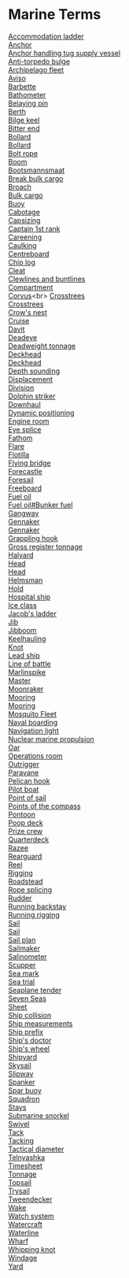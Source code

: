 # Marine Terms
[Accommodation ladder](https://en.wikipedia.org/wiki/Accommodation_ladder)<br>
[Anchor](https://en.wikipedia.org/wiki/Anchor)<br>
[Anchor handling tug supply vessel](https://en.wikipedia.org/wiki/Anchor_handling_tug_supply_vessel)<br>
[Anti-torpedo bulge](https://en.wikipedia.org/wiki/Anti-torpedo_bulge)<br>
[Archipelago fleet](https://en.wikipedia.org/wiki/Archipelago_fleet)<br>
[Aviso](https://en.wikipedia.org/wiki/Aviso)<br>
[Barbette](https://en.wikipedia.org/wiki/Barbette)<br>
[Bathometer](https://en.wikipedia.org/wiki/Bathometer)<br>
[Belaying pin](https://en.wikipedia.org/wiki/Belaying_pin)<br>
[Berth](https://en.wikipedia.org/wiki/Berth_(moorings))<br>
[Bilge keel](https://en.wikipedia.org/wiki/Bilge_keel)<br>
[Bitter end](https://en.wikipedia.org/wiki/Bitter_end)<br>
[Bollard](https://en.wikipedia.org/wiki/Bitts)<br>
[Bollard](https://en.wikipedia.org/wiki/Bollard)<br>
[Bolt rope](https://en.wikipedia.org/wiki/Bolt_rope)<br>
[Boom](https://en.wikipedia.org/wiki/Boom_(sailing))<br>
[Bootsmannsmaat](https://en.wikipedia.org/wiki/Bootsmannsmaat)<br>
[Break bulk cargo](https://en.wikipedia.org/wiki/Break_bulk_cargo)<br>
[Broach](https://en.wikipedia.org/wiki/Broach_(sailing))<br>
[Bulk cargo](https://en.wikipedia.org/wiki/Bulk_cargo)<br>
[Buoy](https://en.wikipedia.org/wiki/Buoy)<br>
[Cabotage](https://en.wikipedia.org/wiki/Cabotage)<br>
[Capsizing](https://en.wikipedia.org/wiki/Capsizing)<br>
[Captain 1st rank](https://en.wikipedia.org/wiki/Captain_1st_rank)<br>
[Careening](https://en.wikipedia.org/wiki/Careening)<br>
[Caulking](https://en.wikipedia.org/wiki/Caulking)<br>
[Centreboard](https://en.wikipedia.org/wiki/Centreboard)<br>
[Chip log](https://en.wikipedia.org/wiki/Chip_log)<br>
[Cleat](https://en.wikipedia.org/wiki/Cleat_(nautical))<br>
[Clewlines and buntlines](https://en.wikipedia.org/wiki/Clewlines_and_buntlines)<br>
[Compartment](https://en.wikipedia.org/wiki/Compartment_(ship))<br>
[Corvus](https://en.wikipedia.org/wiki/Corvus_(boarding_device))<br>
[Crosstrees](https://en.wikipedia.org/wiki/Crosstrees)<br>
[Crosstrees](https://en.wikipedia.org/wiki/Crosstrees)<br>
[Crow's nest](https://en.wikipedia.org/wiki/Crow's_nest)<br>
[Cruise](https://en.wikipedia.org/wiki/Cruise_(aeronautics))<br>
[Davit](https://en.wikipedia.org/wiki/Davit)<br>
[Deadeye](https://en.wikipedia.org/wiki/Deadeye)<br>
[Deadweight tonnage](https://en.wikipedia.org/wiki/Deadweight_tonnage)<br>
[Deckhead](https://en.wikipedia.org/wiki/Deckhead)<br>
[Deckhead](https://en.wikipedia.org/wiki/Deckhead)<br>
[Depth sounding](https://en.wikipedia.org/wiki/Depth_sounding)<br>
[Displacement](https://en.wikipedia.org/wiki/Displacement_(ship))<br>
[Division](https://en.wikipedia.org/wiki/Division_(naval))<br>
[Dolphin striker](https://en.wikipedia.org/wiki/Dolphin_striker)<br>
[Downhaul](https://en.wikipedia.org/wiki/Downhaul)<br>
[Dynamic positioning](https://en.wikipedia.org/wiki/Dynamic_positioning)<br>
[Engine room](https://en.wikipedia.org/wiki/Engine_room)<br>
[Eye splice](https://en.wikipedia.org/wiki/Eye_splice)<br>
[Fathom](https://en.wikipedia.org/wiki/Fathom)<br>
[Flare](https://en.wikipedia.org/wiki/Flare)<br>
[Flotilla](https://en.wikipedia.org/wiki/Flotilla)<br>
[Flying bridge](https://en.wikipedia.org/wiki/Flying_bridge)<br>
[Forecastle](https://en.wikipedia.org/wiki/Forecastle)<br>
[Foresail](https://en.wikipedia.org/wiki/Foresail)<br>
[Freeboard](https://en.wikipedia.org/wiki/Freeboard_(nautical))<br>
[Fuel oil](https://en.wikipedia.org/wiki/Fuel_oil)<br>
[Fuel oil#Bunker fuel](https://en.wikipedia.org/wiki/Fuel_oil#Bunker_fuel)<br>
[Gangway](https://en.wikipedia.org/wiki/Gangway)<br>
[Gennaker](https://en.wikipedia.org/wiki/Gennaker)<br>
[Gennaker](https://en.wikipedia.org/wiki/Gennaker)<br>
[Grappling hook](https://en.wikipedia.org/wiki/Grappling_hook)<br>
[Gross register tonnage](https://en.wikipedia.org/wiki/Gross_register_tonnage)<br>
[Halyard](https://en.wikipedia.org/wiki/Halyard)<br>
[Head](https://en.wikipedia.org/wiki/Head)<br>
[Head](https://en.wikipedia.org/wiki/Head_(watercraft))<br>
[Helmsman](https://en.wikipedia.org/wiki/Helmsman)<br>
[Hold](https://en.wikipedia.org/wiki/Hold_(compartment))<br>
[Hospital ship](https://en.wikipedia.org/wiki/Hospital_ship)<br>
[Ice class](https://en.wikipedia.org/wiki/Ice_class)<br>
[Jacob's ladder](https://en.wikipedia.org/wiki/Jacob%27s_ladder_(nautical))<br>
[Jib](https://en.wikipedia.org/wiki/Jib)<br>
[Jibboom](https://en.wikipedia.org/wiki/Jibboom)<br>
[Keelhauling](https://en.wikipedia.org/wiki/Keelhauling)<br>
[Knot](https://en.wikipedia.org/wiki/Knot_(unit))<br>
[Lead ship](https://en.wikipedia.org/wiki/Lead_ship)<br>
[Line of battle](https://en.wikipedia.org/wiki/Line_of_battle)<br>
[Marlinspike](https://en.wikipedia.org/wiki/Marlinspike)<br>
[Master](https://en.wikipedia.org/wiki/Master_(naval))<br>
[Moonraker](https://en.wikipedia.org/wiki/Moonraker_(sail))<br>
[Mooring](https://en.wikipedia.org/wiki/Mooring)<br>
[Mooring](https://en.wikipedia.org/wiki/Mooring)<br>
[Mosquito Fleet](https://en.wikipedia.org/wiki/Mosquito_Fleet)<br>
[Naval boarding](https://en.wikipedia.org/wiki/Naval_boarding)<br>
[Navigation light](https://en.wikipedia.org/wiki/Navigation_light)<br>
[Nuclear marine propulsion](https://en.wikipedia.org/wiki/Nuclear_marine_propulsion)<br>
[Oar](https://en.wikipedia.org/wiki/Oar)<br>
[Operations room](https://en.wikipedia.org/wiki/Operations_room)<br>
[Outrigger](https://en.wikipedia.org/wiki/Outrigger)<br>
[Paravane](https://en.wikipedia.org/wiki/Paravane_(weapon))<br>
[Pelican hook](https://en.wikipedia.org/wiki/Pelican_hook)<br>
[Pilot boat](https://en.wikipedia.org/wiki/Pilot_boat)<br>
[Point of sail](https://en.wikipedia.org/wiki/Point_of_sail)<br>
[Points of the compass](https://en.wikipedia.org/wiki/Points_of_the_compass)<br>
[Pontoon](https://en.wikipedia.org/wiki/Pontoon_(boat))<br>
[Poop deck](https://en.wikipedia.org/wiki/Poop_deck)<br>
[Prize crew](https://en.wikipedia.org/wiki/Prize_crew)<br>
[Quarterdeck](https://en.wikipedia.org/wiki/Quarterdeck)<br>
[Razee](https://en.wikipedia.org/wiki/Razee)<br>
[Rearguard](https://en.wikipedia.org/wiki/Rearguard)<br>
[Reel](https://en.wikipedia.org/wiki/Reel)<br>
[Rigging](https://en.wikipedia.org/wiki/Rigging)<br>
[Roadstead](https://en.wikipedia.org/wiki/Roadstead)<br>
[Rope splicing](https://en.wikipedia.org/wiki/Rope_splicing)<br>
[Rudder](https://en.wikipedia.org/wiki/Rudder)<br>
[Running backstay](https://en.wikipedia.org/wiki/Running_backstay)<br>
[Running rigging](https://en.wikipedia.org/wiki/Running_rigging)<br>
[Sail](https://en.wikipedia.org/wiki/Sail_(submarine))<br>
[Sail](https://en.wikipedia.org/wiki/Sail)<br>
[Sail plan](https://en.wikipedia.org/wiki/Sail_plan)<br>
[Sailmaker](https://en.wikipedia.org/wiki/Sailmaker)<br>
[Salinometer](https://en.wikipedia.org/wiki/Salinometer)<br>
[Scupper](https://en.wikipedia.org/wiki/Scupper)<br>
[Sea mark](https://en.wikipedia.org/wiki/Sea_mark)<br>
[Sea trial](https://en.wikipedia.org/wiki/Sea_trial)<br>
[Seaplane tender](https://en.wikipedia.org/wiki/Seaplane_tender)<br>
[Seven Seas](https://en.wikipedia.org/wiki/Seven_Seas)<br>
[Sheet](https://en.wikipedia.org/wiki/Sheet_(sailing))<br>
[Ship collision](https://en.wikipedia.org/wiki/Ship_collision)<br>
[Ship measurements](https://en.wikipedia.org/wiki/Ship_measurements)<br>
[Ship prefix](https://en.wikipedia.org/wiki/Ship_prefix)<br>
[Ship's doctor](https://en.wikipedia.org/wiki/Ship%27s_doctor)<br>
[Ship's wheel](https://en.wikipedia.org/wiki/Ship%27s_wheel)<br>
[Shipyard](https://en.wikipedia.org/wiki/Shipyard)<br>
[Skysail](https://en.wikipedia.org/wiki/Skysail)<br>
[Slipway](https://en.wikipedia.org/wiki/Slipway)<br>
[Spanker](https://en.wikipedia.org/wiki/Spanker_(sail))<br>
[Spar buoy](https://en.wikipedia.org/wiki/Spar_buoy)<br>
[Squadron](https://en.wikipedia.org/wiki/Squadron_(naval))<br>
[Stays](https://en.wikipedia.org/wiki/Stays_(nautical))<br>
[Submarine snorkel](https://en.wikipedia.org/wiki/Submarine_snorkel)<br>
[Swivel](https://en.wikipedia.org/wiki/Swivel)<br>
[Tack](https://en.wikipedia.org/wiki/Tack_(sailing))<br>
[Tacking](https://en.wikipedia.org/wiki/Tacking_(sailing))<br>
[Tactical diameter](https://en.wikipedia.org/wiki/Tactical_diameter)<br>
[Telnyashka](https://en.wikipedia.org/wiki/Telnyashka)<br>
[Timesheet](https://en.wikipedia.org/wiki/Timesheet)<br>
[Tonnage](https://en.wikipedia.org/wiki/Tonnage)<br>
[Topsail](https://en.wikipedia.org/wiki/Topsail)<br>
[Trysail](https://en.wikipedia.org/wiki/Trysail)<br>
[Tweendecker](https://en.wikipedia.org/wiki/Tweendecker)<br>
[Wake](https://en.wikipedia.org/wiki/Wake)<br>
[Watch system](https://en.wikipedia.org/wiki/Watch_system)<br>
[Watercraft](https://en.wikipedia.org/wiki/Watercraft)<br>
[Waterline](https://en.wikipedia.org/wiki/Waterline)<br>
[Wharf](https://en.wikipedia.org/wiki/Wharf)<br>
[Whipping knot](https://en.wikipedia.org/wiki/Whipping_knot)<br>
[Windage](https://en.wikipedia.org/wiki/Windage)<br>
[Yard](https://en.wikipedia.org/wiki/Yard_(sailing))<br>
